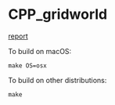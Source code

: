 # CPP_gridworld

[report](hausarbeit/report.pdf)

To build on macOS:

    make OS=osx

To build on other distributions:

    make
